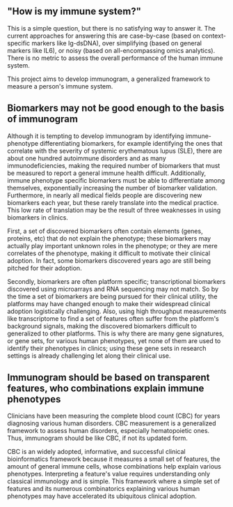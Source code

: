 ## "How is my immune system?"

This is a simple question, but there is no satisfying way to answer it. The current approaches for answering this are case-by-case (based on context-specific markers like Ig-dsDNA), over simplifying (based on general markers like IL6), or noisy (based on all-encompassing omics analytics). There is no metric to assess the overall performance of the human immune system.

This project aims to develop immunogram, a generalized framework to measure a person's immune system.

## Biomarkers may not be good enough to the basis of immunogram

Although it is tempting to develop immunogram by identifying immune-phenotype differentiating biomarkers, for example identifying the ones that correlate with the severity of systemic erythematous lupus (SLE), there are about one hundred autoimmune disorders and as many immunodeficiencies, making the required number of biomarkers that must be measured to report a general immune health difficult. Additionally, immune phenotype specific biomarkers must be able to differentiate among themselves, exponentially increasing the number of biomarker validation. Furthermore, in nearly all medical fields people are discovering new biomarkers each year, but these rarely translate into the medical practice. This low rate of translation may be the result of three weaknesses in using biomarkers in clinics.

First, a set of discovered biomarkers often contain elements (genes, proteins, etc) that do not explain the phenotype; these biomarkers may actually play important unknown roles in the phenotype; or they are mere correlates of the phenotype, making it difficult to motivate their clinical adoption. In fact, some biomarkers discovered years ago are still being pitched for their adoption.

Secondly, biomarkers are often platform specific; transcriptional biomarkers discovered using microarrays and RNA sequencing may not match. So by the time a set of biomarkers are being pursued for their clinical utility, the platforms may have changed enough to make their widespread clinical adoption logistically challenging. Also, using high throughput measurements like transcriptome to find a set of features often suffer from the platform's background signals, making the discovered biomarkers difficult to generalized to other platforms. This is why there are many gene signatures, or gene sets, for various human phenotypes, yet none of them are used to identify their phenotypes in clinics; using these gene sets in research settings is already challenging let along their clinical use.

## Immunogram should be based on transparent features, who combinations explain immune phenotypes

Clinicians have been measuring the complete blood count (CBC) for years diagnosing various human disorders. CBC measurement is a generalized framework to assess human disorders, especially hematopoietic ones. Thus, immunogram should be like CBC, if not its updated form.

CBC is an widely adopted, informative, and successful clinical bioinformatics framework because it measures a small set of features, the amount of general immune cells, whose combinations help explain various phenotypes. Interpreting a feature's value requires understanding only classical immunology and is simple. This framework where a simple set of features and its numerous combinatorics explaining various human phenotypes may have accelerated its ubiquitous clinical adoption.
